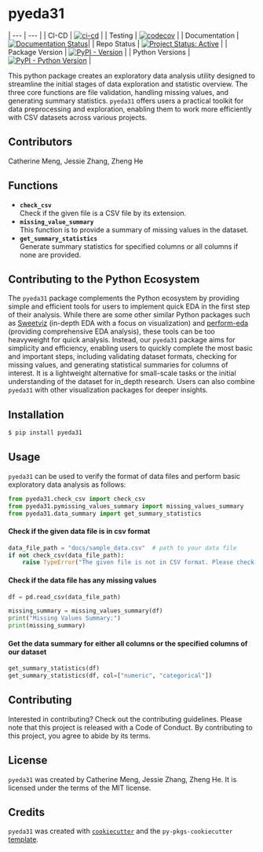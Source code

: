 # pyeda31

| --- | --- |
| CI-CD | [![ci-cd](https://github.com/UBC-MDS/pyeda/actions/workflows/ci-cd.yml/badge.svg)](https://github.com/UBC-MDS/pyeda/actions/workflows/ci-cd.yml) |
| Testing | [![codecov](https://codecov.io/gh/UBC-MDS/pyeda/graph/badge.svg?token=7fkP6T1239)](https://codecov.io/gh/UBC-MDS/pyeda) |
| Documentation | [![Documentation Status](https://readthedocs.org/projects/pyeda31/badge/?version=latest)](https://pyeda31.readthedocs.io/en/latest/?badge=latest)|
| Repo Status | [![Project Status: Active](https://www.repostatus.org/badges/latest/active.svg)](https://www.repostatus.org/) |
| Package Version | [![PyPI - Version](https://img.shields.io/pypi/v/pyeda31)](https://pypi.org/project/pyeda31/) |
| Python Versions | [![PyPI - Python Version](https://img.shields.io/pypi/pyversions/pyeda31)](https://pypi.org/project/pyeda31/) |

This python package creates an exploratory data analysis utility designed to streamline the initial stages of data exploration and statistic overview. The three core functions are file validation, handling missing values, and generating summary statistics. `pyeda31` offers users a practical toolkit for data preprocessing and exploration, enabling them to work more efficiently with CSV datasets across various projects.

## Contributors

Catherine Meng, Jessie Zhang, Zheng He

## Functions

- **`check_csv`**  
    Check if the given file is a CSV file by its extension.
- **`missing_value_summary`**  
    This function is to provide a summary of missing values in the dataset.
- **`get_summary_statistics`**  
    Generate summary statistics for specified columns or all columns if none are provided.

## Contributing to the Python Ecosystem
The `pyeda31` package complements the Python ecosystem by providing simple and efficient tools for users to implement quick EDA in the first step of their analysis. While there are some other similar Python packages such as [Sweetviz](https://pypi.org/project/sweetviz/) (in-depth EDA with a focus on visualization) and [perform-eda](https://pypi.org/project/perform-eda/) (providing comprehensive EDA analysis), these tools can be too heavyweight for quick analysis. Instead, our `pyeda31` package aims for simplicity and efficiency, enabling users to quickly complete the most basic and important steps, including validating dataset formats, checking for missing values, and generating statistical summaries for columns of interest. It is a lightweight alternative for small-scale tasks or the initial understanding of the dataset for in_depth research. Users can also combine `pyeda31` with other visualization packages for deeper insights.

## Installation

``` bash
$ pip install pyeda31
```

## Usage

`pyeda31` can be used to verify the format of data files and perform basic exploratory data analysis as follows:
```python
from pyeda31.check_csv import check_csv
from pyeda31.pymissing_values_summary import missing_values_summary
from pyeda31.data_summary import get_summary_statistics
```
#### Check if the given data file is in csv format
```python
data_file_path = "docs/sample_data.csv"  # path to your data file
if not check_csv(data_file_path):
    raise TypeError("The given file is not in CSV format. Please check your data file.")
```
#### Check if the data file has any missing values
```python
df = pd.read_csv(data_file_path)

missing_summary = missing_values_summary(df)
print("Missing Values Summary:")
print(missing_summary)
```
#### Get the data summary for either all columns or the specified columns of our dataset
```python
get_summary_statistics(df)
get_summary_statistics(df, col=["numeric", "categorical"])   
```

## Contributing

Interested in contributing? Check out the contributing guidelines. Please note that this project is released with a Code of Conduct. By contributing to this project, you agree to abide by its terms.

## License

`pyeda31` was created by Catherine Meng, Jessie Zhang, Zheng He. It is licensed under the terms of the MIT license.

## Credits

`pyeda31` was created with [`cookiecutter`](https://cookiecutter.readthedocs.io/en/latest/) and the `py-pkgs-cookiecutter` [template](https://github.com/py-pkgs/py-pkgs-cookiecutter).
